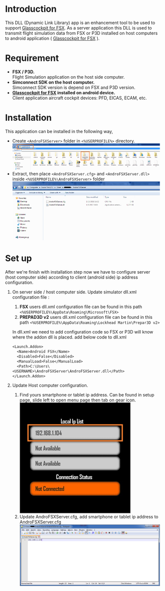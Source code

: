 # Introduction
This DLL (Dynamic Link Library) app is an enhancement tool to be used to support [Glasscockpit for FSX](https://play.google.com/store/apps/details?id=com.donotspeak.GlassCockpitFSX&hl=en). As a server application this DLL is used to transmit flight simulation data from FSX or P3D installed on host computers to android application ( [Glasscockpit for FSX](https://play.google.com/store/apps/details?id=com.donotspeak.GlassCockpitFSX&hl=en) ).

# Requirement
- **FSX / P3D.**   
Flight Simulation application on the host side computer.
- **Simconnect SDK on the host computer.**   
Simconnect SDK version is depend on FSX and P3D version.
- **[Glasscockpit for FSX](https://play.google.com/store/apps/details?id=com.donotspeak.GlassCockpitFSX&hl=en) installed on android device.**   
Client application aircraft cockpit devices: PFD, EICAS, ECAM, etc.

# Installation
This application can be installed in the following way,
- Create `<AndroFSXServer>` folder in `<%USERPROFILE%>` directory.   
![UserProfilePath](res/img/installation/UserProfilePath.png) 
- Extract, then place `<AndroFSXServer.cfg>` and `<AndroFSXServer.dll>` inside `<%USERPROFILE%\AndroFSXServer>` folder   
![InstallTarget](res/img/installation/InstallTarget.png) 
 
# Set up
After we're finish with installation step now we have to configure server (host computer side) according to client (android side) ip address configuration.
1. On server side / host computer side. Update simulator dll.xml configuration file :
   1. **FSX** users dll.xml configuration file can be found in this path `<%USERPROFILE%\AppData\Roaming\Microsoft\FSX>`
   1. **PREPAD3D v2** users dll.xml configuration file can be found in this path `<%USERPROFILE%\AppData\Roaming\Lockhead Martin\Prepar3D v2>`
   
   In dll.xml we need to add configuration code so FSX or P3D will know where the addon dll is placed. add below code to dll.xml   
   ```
   <Launch.Addon>
     <Name>Android FSX</Name>
     <Disabled>False</Disabled>
     <ManualLoad>False</ManualLoad>
     <Path>C:\Users\<USERNAME>\AndroFSXServer\AndroFSXServer.dll</Path>
   </Launch.Addon>
   ```   
1. Update Host computer configuration.
   1. Find yours smartphone or tablet ip address. Can be found in setup page, slide left to open menu page then tab on gear icon.   
   ![AndroidConfigStatus](res/img/set%20up/AndroidConfigStatus.jpg)
   1. Update AndroFSXServer.cfg, add smartphone or tablet ip address to AndroFSXServer.cfg   
   ![ConfigEdit](res/img/set%20up/ConfigEdit.png)
